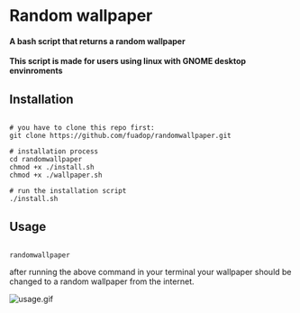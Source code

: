 # Random wallpaper

#### A bash script that returns a random wallpaper

__This script is made for users using linux with GNOME desktop envinroments__

## Installation

```shell

# you have to clone this repo first:
git clone https://github.com/fuadop/randomwallpaper.git

# installation process
cd randomwallpaper
chmod +x ./install.sh
chmod +x ./wallpaper.sh

# run the installation script
./install.sh

```

## Usage

```shell

randomwallpaper

```

after running the above command in your terminal your wallpaper should be changed to a random wallpaper from the internet.

![usage.gif](/usage.gif)
